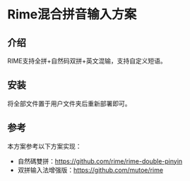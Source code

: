 # Rime混合拼音输入方案

## 介绍

RIME支持全拼+自然码双拼+英文混输，支持自定义短语。

## 安装

将全部文件置于用户文件夹后重新部署即可。

## 参考

本方案参考以下方案实现：

+ 自然碼雙拼：https://github.com/rime/rime-double-pinyin
+ 双拼输入法增强版：https://github.com/mutoe/rime
